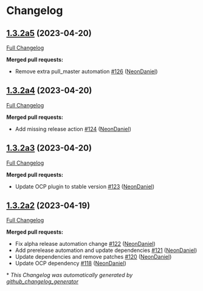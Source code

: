 # Changelog

## [1.3.2a5](https://github.com/NeonGeckoCom/neon_audio/tree/1.3.2a5) (2023-04-20)

[Full Changelog](https://github.com/NeonGeckoCom/neon_audio/compare/1.3.2a4...1.3.2a5)

**Merged pull requests:**

- Remove extra pull\_master automation [\#126](https://github.com/NeonGeckoCom/neon_audio/pull/126) ([NeonDaniel](https://github.com/NeonDaniel))

## [1.3.2a4](https://github.com/NeonGeckoCom/neon_audio/tree/1.3.2a4) (2023-04-20)

[Full Changelog](https://github.com/NeonGeckoCom/neon_audio/compare/1.3.2a3...1.3.2a4)

**Merged pull requests:**

- Add missing release action [\#124](https://github.com/NeonGeckoCom/neon_audio/pull/124) ([NeonDaniel](https://github.com/NeonDaniel))

## [1.3.2a3](https://github.com/NeonGeckoCom/neon_audio/tree/1.3.2a3) (2023-04-20)

[Full Changelog](https://github.com/NeonGeckoCom/neon_audio/compare/1.3.2a2...1.3.2a3)

**Merged pull requests:**

- Update OCP plugin to stable version [\#123](https://github.com/NeonGeckoCom/neon_audio/pull/123) ([NeonDaniel](https://github.com/NeonDaniel))

## [1.3.2a2](https://github.com/NeonGeckoCom/neon_audio/tree/1.3.2a2) (2023-04-19)

[Full Changelog](https://github.com/NeonGeckoCom/neon_audio/compare/1.3.1...1.3.2a2)

**Merged pull requests:**

- Fix alpha release automation change [\#122](https://github.com/NeonGeckoCom/neon_audio/pull/122) ([NeonDaniel](https://github.com/NeonDaniel))
- Add prerelease automation and update dependencies [\#121](https://github.com/NeonGeckoCom/neon_audio/pull/121) ([NeonDaniel](https://github.com/NeonDaniel))
- Update dependencies and remove patches [\#120](https://github.com/NeonGeckoCom/neon_audio/pull/120) ([NeonDaniel](https://github.com/NeonDaniel))
- Update OCP dependency [\#118](https://github.com/NeonGeckoCom/neon_audio/pull/118) ([NeonDaniel](https://github.com/NeonDaniel))



\* *This Changelog was automatically generated by [github_changelog_generator](https://github.com/github-changelog-generator/github-changelog-generator)*
